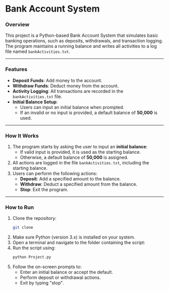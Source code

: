 # Bank Account System

### Overview
This project is a Python-based Bank Account System that simulates basic banking operations, such as deposits, withdrawals, and transaction logging. The program maintains a running balance and writes all activities to a log file named `bankActivities.txt`.

---

### Features
- **Deposit Funds**: Add money to the account.
- **Withdraw Funds**: Deduct money from the account.
- **Activity Logging**: All transactions are recorded in the `bankActivities.txt` file.
- **Initial Balance Setup**:
  - Users can input an initial balance when prompted.
  - If an invalid or no input is provided, a default balance of **50,000** is used.

---

### How It Works
1. The program starts by asking the user to input an **initial balance**:
   - If valid input is provided, it is used as the starting balance.
   - Otherwise, a default balance of **50,000** is assigned.
2. All actions are logged in the file `bankActivities.txt`, including the starting balance.
3. Users can perform the following actions:
   - **Deposit**: Add a specified amount to the balance.
   - **Withdraw**: Deduct a specified amount from the balance.
   - **Stop**: Exit the program.

---

### How to Run
1. Clone the repository:
   ```bash
   git clone
2. Make sure Python (version 3.x) is installed on your system.
3. Open a terminal and navigate to the folder containing the script:
4. Run the script using:
   ```bash
   python Project.py
5. Follow the on-screen prompts to:
   - Enter an initial balance or accept the default.
   - Perform deposit or withdrawal actions.
   - Exit by typing "stop". 
